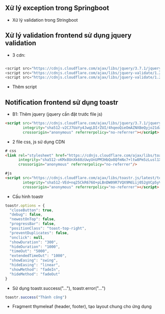 ## Xử lý exception trong Springboot


- Xử lý validation trong Stringboot
## Xử lý validation frontend sử dụng jquery validation

- 3 cdn:
```js

<script src="https://cdnjs.cloudflare.com/ajax/libs/jquery/3.7.1/jquery.min.js" integrity="sha512-v2CJ7UaYy4JwqLDIrZUI/4hqeoQieOmAZNXBeQyjo21dadnwR+8ZaIJVT8EE2iyI61OV8e6M8PP2/4hpQINQ/g==" crossorigin="anonymous" referrerpolicy="no-referrer"></script>
<script src="https://cdnjs.cloudflare.com/ajax/libs/jquery-validate/1.20.0/jquery.validate.min.js" integrity="sha512-WMEKGZ7L5LWgaPeJtw9MBM4i5w5OSBlSjTjCtSnvFJGSVD26gE5+Td12qN5pvWXhuWaWcVwF++F7aqu9cvqP0A==" crossorigin="anonymous" referrerpolicy="no-referrer"></script>
<script src="https://cdnjs.cloudflare.com/ajax/libs/jquery-validate/1.20.0/additional-methods.min.js" integrity="sha512-TiQST7x/0aMjgVTcep29gi+q5Lk5gVTUPE9XgN0g96rwtjEjLpod4mlBRKWHeBcvGBAEvJBmfDqh2hfMMmg+5A==" crossorigin="anonymous" referrerpolicy="no-referrer"></script>
```

- Thêm script



## Notification frontend sử dụng toastr
- B1: Thêm jquery (jquery cần đặt trước file js)

```html
<script src="https://cdnjs.cloudflare.com/ajax/libs/jquery/3.7.1/jquery.min.js"
        integrity="sha512-v2CJ7UaYy4JwqLDIrZUI/4hqeoQieOmAZNXBeQyjo21dadnwR+8ZaIJVT8EE2iyI61OV8e6M8PP2/4hpQINQ/g=="
        crossorigin="anonymous" referrerpolicy="no-referrer"></script>
```
- 2 file css, js sử dụng CDN

```html
# css
<link rel="stylesheet" href="https://cdnjs.cloudflare.com/ajax/libs/toastr.js/latest/css/toastr.min.css"
      integrity="sha512-vKMx8UnXk60zUwyUnUPM3HbQo8QfmNx7+ltw8Pm5zLusl1XIfwcxo8DbWCqMGKaWeNxWA8yrx5v3SaVpMvR3CA=="
      crossorigin="anonymous" referrerpolicy="no-referrer"/>

#js
<script src="https://cdnjs.cloudflare.com/ajax/libs/toastr.js/latest/toastr.min.js"
        integrity="sha512-VEd+nq25CkR676O+pLBnDW09R7VQX9Mdiij052gVCp5yVH3jGtH70Ho/UUv4mJDsEdTvqRCFZg0NKGiojGnUCw=="
        crossorigin="anonymous" referrerpolicy="no-referrer"></script>
```
- Cấu hình toastr

```js
toastr.options = {
  "closeButton": true,
  "debug": false,
  "newestOnTop": false,
  "progressBar": false,
  "positionClass": "toast-top-right",
  "preventDuplicates": false,
  "onclick": null,
  "showDuration": "300",
  "hideDuration": "1000",
  "timeOut": "5000",
  "extendedTimeOut": "1000",
  "showEasing": "swing",
  "hideEasing": "linear",
  "showMethod": "fadeIn",
  "hideMethod": "fadeOut"
}
```

- Sử dụng toastr.success("..."), toastr.error("...")

```js
toastr.success("Thành công")
```

- Fragment thymeleaf (header, footer), tạo layout chung cho ứng dụng
